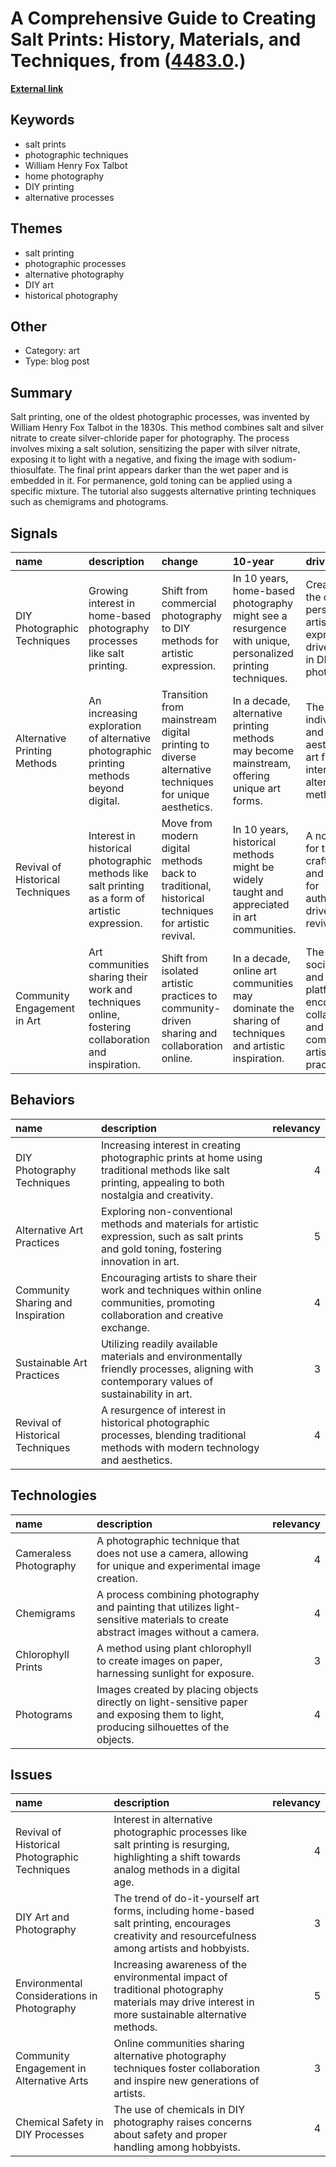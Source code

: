 # __A Comprehensive Guide to Creating Salt Prints: History, Materials, and Techniques__, from ([4483.0](https://kghosh.substack.com/p/4483.0).)

__[External link](https://www.lomography.com/magazine/234914-alternative-processes-how-to-make-salt-prints)__



## Keywords

* salt prints
* photographic techniques
* William Henry Fox Talbot
* home photography
* DIY printing
* alternative processes

## Themes

* salt printing
* photographic processes
* alternative photography
* DIY art
* historical photography

## Other

* Category: art
* Type: blog post

## Summary

Salt printing, one of the oldest photographic processes, was invented by William Henry Fox Talbot in the 1830s. This method combines salt and silver nitrate to create silver-chloride paper for photography. The process involves mixing a salt solution, sensitizing the paper with silver nitrate, exposing it to light with a negative, and fixing the image with sodium-thiosulfate. The final print appears darker than the wet paper and is embedded in it. For permanence, gold toning can be applied using a specific mixture. The tutorial also suggests alternative printing techniques such as chemigrams and photograms.

## Signals

| name                             | description                                                                                        | change                                                                                               | 10-year                                                                                                   | driving-force                                                                                           |   relevancy |
|:---------------------------------|:---------------------------------------------------------------------------------------------------|:-----------------------------------------------------------------------------------------------------|:----------------------------------------------------------------------------------------------------------|:--------------------------------------------------------------------------------------------------------|------------:|
| DIY Photographic Techniques      | Growing interest in home-based photography processes like salt printing.                           | Shift from commercial photography to DIY methods for artistic expression.                            | In 10 years, home-based photography might see a resurgence with unique, personalized printing techniques. | Creativity and the desire for personalized artistic expression drive interest in DIY photography.       |           4 |
| Alternative Printing Methods     | An increasing exploration of alternative photographic printing methods beyond digital.             | Transition from mainstream digital printing to diverse alternative techniques for unique aesthetics. | In a decade, alternative printing methods may become mainstream, offering unique art forms.               | The push for individuality and unique aesthetics in art fuels interest in alternative methods.          |           4 |
| Revival of Historical Techniques | Interest in historical photographic methods like salt printing as a form of artistic expression.   | Move from modern digital methods back to traditional, historical techniques for artistic revival.    | In 10 years, historical methods might be widely taught and appreciated in art communities.                | A nostalgia for traditional craftsmanship and a desire for authenticity drive this revival.             |           5 |
| Community Engagement in Art      | Art communities sharing their work and techniques online, fostering collaboration and inspiration. | Shift from isolated artistic practices to community-driven sharing and collaboration online.         | In a decade, online art communities may dominate the sharing of techniques and artistic inspiration.      | The rise of social media and online platforms encourages collaborative and communal artistic practices. |           5 |

## Behaviors

| name                              | description                                                                                                                                           |   relevancy |
|:----------------------------------|:------------------------------------------------------------------------------------------------------------------------------------------------------|------------:|
| DIY Photography Techniques        | Increasing interest in creating photographic prints at home using traditional methods like salt printing, appealing to both nostalgia and creativity. |           4 |
| Alternative Art Practices         | Exploring non-conventional methods and materials for artistic expression, such as salt prints and gold toning, fostering innovation in art.           |           5 |
| Community Sharing and Inspiration | Encouraging artists to share their work and techniques within online communities, promoting collaboration and creative exchange.                      |           4 |
| Sustainable Art Practices         | Utilizing readily available materials and environmentally friendly processes, aligning with contemporary values of sustainability in art.             |           3 |
| Revival of Historical Techniques  | A resurgence of interest in historical photographic processes, blending traditional methods with modern technology and aesthetics.                    |           4 |

## Technologies

| name                   | description                                                                                                                           |   relevancy |
|:-----------------------|:--------------------------------------------------------------------------------------------------------------------------------------|------------:|
| Cameraless Photography | A photographic technique that does not use a camera, allowing for unique and experimental image creation.                             |           4 |
| Chemigrams             | A process combining photography and painting that utilizes light-sensitive materials to create abstract images without a camera.      |           4 |
| Chlorophyll Prints     | A method using plant chlorophyll to create images on paper, harnessing sunlight for exposure.                                         |           3 |
| Photograms             | Images created by placing objects directly on light-sensitive paper and exposing them to light, producing silhouettes of the objects. |           4 |

## Issues

| name                                          | description                                                                                                                                       |   relevancy |
|:----------------------------------------------|:--------------------------------------------------------------------------------------------------------------------------------------------------|------------:|
| Revival of Historical Photographic Techniques | Interest in alternative photographic processes like salt printing is resurging, highlighting a shift towards analog methods in a digital age.     |           4 |
| DIY Art and Photography                       | The trend of do-it-yourself art forms, including home-based salt printing, encourages creativity and resourcefulness among artists and hobbyists. |           3 |
| Environmental Considerations in Photography   | Increasing awareness of the environmental impact of traditional photography materials may drive interest in more sustainable alternative methods. |           5 |
| Community Engagement in Alternative Arts      | Online communities sharing alternative photography techniques foster collaboration and inspire new generations of artists.                        |           3 |
| Chemical Safety in DIY Processes              | The use of chemicals in DIY photography raises concerns about safety and proper handling among hobbyists.                                         |           4 |